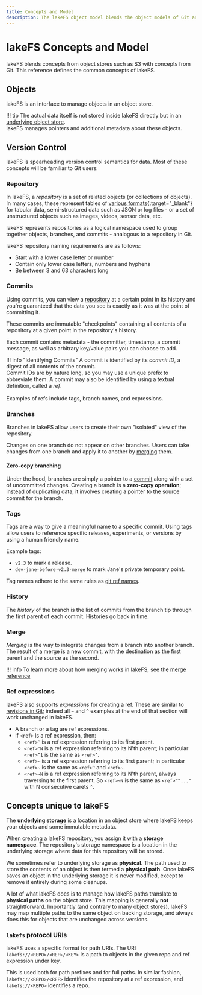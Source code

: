```yaml
---
title: Concepts and Model
description: The lakeFS object model blends the object models of Git and of object stores such as S3. Read this page to learn more.
---
```


# lakeFS Concepts and Model

lakeFS blends concepts from object stores such as S3 with concepts from Git. This reference defines the common concepts of lakeFS.

## Objects

lakeFS is an interface to manage objects in an object store.

!!! tip
    The actual data itself is not stored inside lakeFS directly but in an [underlying object store](#concepts-unique-to-lakefs).<br/>
    lakeFS manages pointers and additional metadata about these objects.

## Version Control

lakeFS is spearheading version control semantics for data. Most of these concepts will be familiar to Git users:

### Repository

In lakeFS, a _repository_ is a set of related objects (or collections of objects). In many cases, these represent tables of [various formats](https://lakefs.io/blog/hudi-iceberg-and-delta-lake-data-lake-table-formats-compared/){:target="_blank"} for tabular data, semi-structured data such as JSON or log files - or a set of unstructured objects such as images, videos, sensor data, etc.

lakeFS represents repositories as a logical namespace used to group together objects, branches, and commits - analogous to a repository in Git.

lakeFS repository naming requirements are as follows:

- Start with a lower case letter or number
- Contain only lower case letters, numbers and hyphens
- Be between 3 and 63 characters long

### Commits

Using commits, you can view a [repository](#repository) at a certain point in its history and you're guaranteed that the data you see is exactly as it was at the point of committing it.

These commits are immutable "checkpoints" containing all contents of a repository at a given point in the repository's history.

Each commit contains metadata - the committer, timestamp, a commit message, as well as arbitrary key/value pairs you can choose to add.

!!! info "Identifying Commits"
    A commit is identified by its _commit ID_, a digest of all contents of the commit. <br/>
    Commit IDs are by nature long, so you may use a unique prefix to abbreviate them. A commit may also be identified by using a textual definition, called a _ref_. <br/><br/>
    Examples of refs include tags, branch names, and expressions.

### Branches

Branches in lakeFS allow users to create their own "isolated" view of the repository.

Changes on one branch do not appear on other branches. Users can take changes from one branch and apply it to another by [merging](#merge) them.

#### Zero-copy branching

Under the hood, branches are simply a pointer to a [commit](#commits) along with a set of uncommitted changes.
Creating a branch is a **zero-copy operation**; instead of duplicating data, it involves creating a pointer to the source commit for the branch.

### Tags

Tags are a way to give a meaningful name to a specific commit.
Using tags allow users to reference specific releases, experiments, or versions by using a human friendly name.

Example tags:

- `v2.3` to mark a release.
- `dev-jane-before-v2.3-merge` to mark Jane's private temporary point.

Tag names adhere to the same rules as [git ref names](https://git-scm.com/docs/git-check-ref-format).

### History

The _history_ of the branch is the list of commits from the branch tip through the first
parent of each commit. Histories go back in time.

### Merge

_Merging_ is the way to integrate changes from a branch into another branch.
The result of a merge is a new commit, with the destination as the first parent and the source as the second.

!!! info
    To learn more about how merging works in lakeFS, see the [merge reference](how/merge.md)


### Ref expressions

lakeFS also supports _expressions_ for creating a ref. These are similar to [revisions in
Git](https://git-scm.com/docs/gitrevisions#_specifying_revisions); indeed all `~` and `^`
examples at the end of that section will work unchanged in lakeFS.

- A branch or a tag are ref expressions.
- If `<ref>` is a ref expression, then:
  - `<ref>^` is a ref expression referring to its first parent.
  - `<ref>^N` is a ref expression referring to its N'th parent; in particular `<ref>^1` is the
    same as `<ref>^`.
  - `<ref>~` is a ref expression referring to its first parent; in particular `<ref>~` is the
    same as `<ref>^` and `<ref>~`.
  - `<ref>~N` is a ref expression referring to its N'th parent, always traversing to the first
    parent.  So `<ref>~N` is the same as `<ref>^^...^` with N consecutive carets `^`.

## Concepts unique to lakeFS

The **underlying storage** is a location in an object store where lakeFS keeps your objects and some immutable metadata.

When creating a lakeFS repository, you assign it with a **storage namespace**. The repository's
storage namespace is a location in the underlying storage where data for this repository
will be stored.

We sometimes refer to underlying storage as **physical**. The path used to store the contents of an object is then termed a **physical path**.
Once lakeFS saves an object in the underlying storage it is never modified, except to remove it
entirely during some cleanups.

A lot of what lakeFS does is to manage how lakeFS paths translate to **physical paths** on the
object store. This mapping is generally **not** straightforward. Importantly (and contrary to
many object stores), lakeFS may map multiple paths to the same object on backing storage, and
always does this for objects that are unchanged across versions.

### `lakefs` protocol URIs

lakeFS uses a specific format for path URIs. The URI `lakefs://<REPO>/<REF>/<KEY>` is a path
to objects in the given repo and ref expression under key. 

This is used both for path prefixes and for full paths. 
In similar fashion, `lakefs://<REPO>/<REF>` identifies the repository at a ref expression, and `lakefs://<REPO>` identifies a repo.
